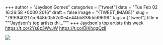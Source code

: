 
+++
author = "Jaydson Gomes"
categories = ["tweet"]
date = "Tue Feb 02 16:26:58 +0000 2016"
draft = false
image = "{TWEET_IMAGE}"
slug = "79f6940217cc648b0552d0e4e44bb838ddd96f9f"
tags = ["tweet"]
title = """Jaydson's top artists thi..."""
+++
Jaydson's top artists this week https://t.co/2Ys8z3WvJW https://t.co/DIKhqqQzIl

![](/images/tweet-media/694557634226212864-CaOPRDVWwAEEeHS.png)